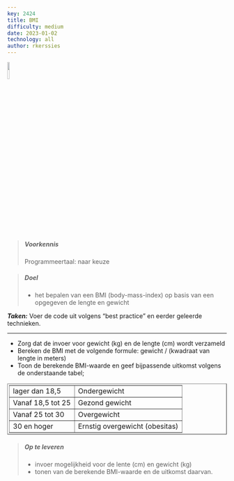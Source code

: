 ```yaml
---
key: 2424
title: BMI
difficulty: medium
date: 2023-01-02
technology: all
author: rkerssies
---
```





<img src="{{ '/_assets/basis/basics.png'  }}" style="width:10%;">

> ##### Voorkennis
> Programmeertaal: naar keuze

> ##### Doel
> * het bepalen van een BMI (body-mass-index) op basis van een opgegeven de lengte en gewicht   


***Taken:***
Voer de code uit volgens “best practice” en eerder geleerde technieken.

<hr>

* Zorg dat de invoer voor gewicht (kg) en de lengte (cm) wordt verzameld
* Bereken de BMI met de volgende formule: gewicht / (kwadraat van lengte in meters)
* Toon de berekende BMI-waarde en geef bijpassende uitkomst volgens de onderstaande tabel;<br>
<table border="1" style="padding:3px;">
    <tr><td>lager dan 18,5</td><td>Ondergewicht</td></tr>
    <tr><td>Vanaf 18,5 tot 25</td><td>Gezond gewicht</td></tr>
    <tr><td>Vanaf 25 tot 30</td><td>Overgewicht</td></tr>
    <tr><td>30 en hoger</td><td>Ernstig overgewicht (obesitas)</td></tr>
</table>

  
> ##### Op te leveren
> * invoer mogelijkheid voor de lente (cm) en gewicht (kg)
> * tonen van de berekende BMI-waarde en de uitkomst daarvan.
